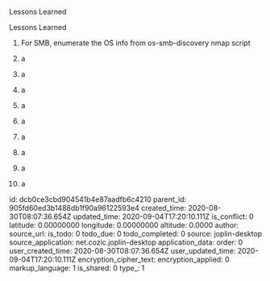 Lessons Learned

Lessons Learned

1. For SMB, enumerate the OS info from os-smb-discovery nmap script

2. a
3. a
4. a
5. a
6. a
7. a
8. a
9. a
10. a

id: dcb0ce3cbd904541b4e87aadfb6c4210
parent_id: 905fd60ed3b1488db1f90a96122593e4
created_time: 2020-08-30T08:07:36.654Z
updated_time: 2020-09-04T17:20:10.111Z
is_conflict: 0
latitude: 0.00000000
longitude: 0.00000000
altitude: 0.0000
author: 
source_url: 
is_todo: 0
todo_due: 0
todo_completed: 0
source: joplin-desktop
source_application: net.cozic.joplin-desktop
application_data: 
order: 0
user_created_time: 2020-08-30T08:07:36.654Z
user_updated_time: 2020-09-04T17:20:10.111Z
encryption_cipher_text: 
encryption_applied: 0
markup_language: 1
is_shared: 0
type_: 1